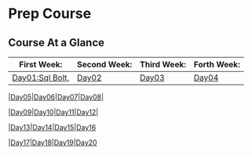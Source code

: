 # Prep Course

## Course At a Glance

| First Week: | Second Week:  | Third Week:  | Forth Week:  |
|-------------|---------------|--------------|--------------|
|[Day01:Sql Bolt,](./Day01/SQL%20Bolt/SQL%20Bolt.md)|[Day02](./Day02/)|[Day03](./Day03/)|[Day04](./Day04/)|

|[Day05](./Day05/)|[Day06](./Day06/)|[Day07](./Day07/)|[Day08](./Day08/)|

|[Day09](./Day09/)|[Day10](./Day10/)|[Day11](./Day11/)|[Day12](./Day12/)|

|[Day13](./Day13/)|[Day14](./Day14/)|[Day15](./Day15/)|[Day16](./Day16/)

|[Day17](./Day17/)|[Day18](./Day18/)|[Day19](./Day19/)|[Day20](./Day20/)
